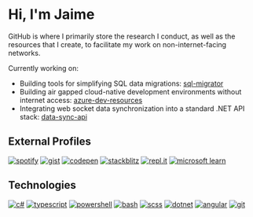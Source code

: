 # Hi, I'm Jaime

GitHub is where I primarily store the research I conduct, as well as the resources that I create, to facilitate my work on non-internet-facing networks.

Currently working on:

* Building tools for simplifying SQL data migrations: [sql-migrator](https://github.com/JaimeStill/sql-migrator)
* Building air gapped cloud-native development environments without internet access: [azure-dev-resources](https://github.com/JaimeStill/azure-dev-resources)
* Integrating web socket data synchronization into a standard .NET API stack: [data-sync-api](https://github.com/JaimeStill/data-sync-api)

## External Profiles

[![spotify](https://img.shields.io/badge/-Spotify-00cc6a?style=for-the-badge)](https://open.spotify.com/user/jaime.still)
[![gist](https://img.shields.io/badge/-Gist-00cc6a?style=for-the-badge)](https://gist.github.com/JaimeStill)
[![codepen](https://img.shields.io/badge/-Codepen-00cc6a?style=for-the-badge)](https://codepen.io/JaimeStill) 
[![stackblitz](https://img.shields.io/badge/-StackBlitz-00cc6a?style=for-the-badge)](https://stackblitz.com/@JaimeStill)
[![repl.it](https://img.shields.io/badge/-repl.it-00cc6a?style=for-the-badge)](https://replit.com/@JaimeStill?tab=repls)
[![microsoft learn](https://img.shields.io/badge/-Microsoft_Learn-00cc6a?style=for-the-badge)](https://learn.microsoft.com/en-us/users/me/activity/)

## Technologies

[![c#](https://img.shields.io/badge/-C%23-00cc6a?style=for-the-badge)](https://docs.microsoft.com/en-us/dotnet/csharp/language-reference/)
[![typescript](https://img.shields.io/badge/-TypeScript-00cc6a?style=for-the-badge)](https://developer.mozilla.org/en-US/docs/Web/JavaScript)
[![powershell](https://img.shields.io/badge/-PowerShell-00cc6a?style=for-the-badge)](https://learn.microsoft.com/en-us/powershell/scripting/overview?view=powershell-7.3)
[![bash](https://img.shields.io/badge/-bash-00cc6a?style=for-the-badge)](https://github.com/awesome-lists/awesome-bash)
[![scss](https://img.shields.io/badge/-SCSS-00cc6a?style=for-the-badge)](https://sass-lang.com/)
[![dotnet](https://img.shields.io/badge/-.NET-00cc6a?style=for-the-badge)](https://docs.microsoft.com/en-us/dotnet/)
[![angular](https://img.shields.io/badge/-Angular-00cc6a?style=for-the-badge)](https://angular.io)
[![git](https://img.shields.io/badge/-Git-00cc6a?style=for-the-badge)](https://git-scm.com)
